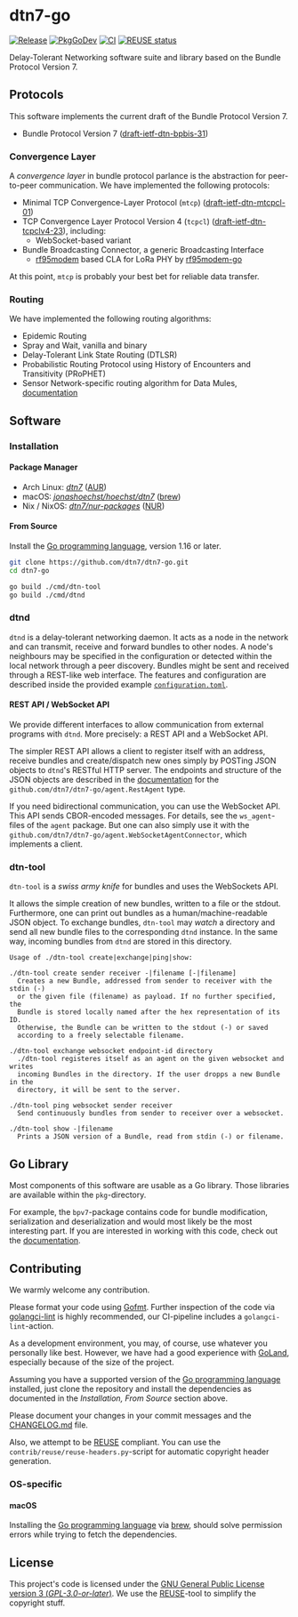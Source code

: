 <!--
SPDX-FileCopyrightText: 2019, 2020, 2021 Alvar Penning
SPDX-FileCopyrightText: 2020 Jonas Höchst
SPDX-FileCopyrightText: 2020 Matthias Axel Kröll
SPDX-FileCopyrightText: 2022 Markus Sommer

SPDX-License-Identifier: GPL-3.0-or-later
-->

# dtn7-go
[![Release](https://img.shields.io/github/v/tag/dtn7/dtn7-go?label=version)](https://github.com/dtn7/dtn7-go/releases)
[![PkgGoDev](https://pkg.go.dev/badge/github.com/dtn7/dtn7-go)](https://pkg.go.dev/github.com/dtn7/dtn7-go)
[![CI](https://github.com/dtn7/dtn7-go/workflows/CI/badge.svg)](https://github.com/dtn7/dtn7-go/actions)
[![REUSE status](https://api.reuse.software/badge/github.com/dtn7/dtn7-go)](https://api.reuse.software/info/github.com/dtn7/dtn7-go)

Delay-Tolerant Networking software suite and library based on the Bundle Protocol Version 7.


## Protocols
This software implements the current draft of the Bundle Protocol Version 7.

- Bundle Protocol Version 7 ([draft-ietf-dtn-bpbis-31][dtn-bpbis-31])

### Convergence Layer
A *convergence layer* in bundle protocol parlance is the abstraction for peer-to-peer communication.
We have implemented the following protocols:

- Minimal TCP Convergence-Layer Protocol (`mtcp`) ([draft-ietf-dtn-mtcpcl-01][dtn-mtcpcl-01])
- TCP Convergence Layer Protocol Version 4 (`tcpcl`) ([draft-ietf-dtn-tcpclv4-23][dtn-tcpcl-23]), including:
  - WebSocket-based variant
- Bundle Broadcasting Connector, a generic Broadcasting Interface
  - [rf95modem] based CLA for LoRa PHY by [rf95modem-go]

At this point, `mtcp` is probably your best bet for reliable data transfer.

### Routing
We have implemented the following routing algorithms:

- Epidemic Routing
- Spray and Wait, vanilla and binary
- Delay-Tolerant Link State Routing (DTLSR)
- Probabilistic Routing Protocol using History of Encounters and Transitivity (PRoPHET)
- Sensor Network-specific routing algorithm for Data Mules, [documentation][sensor-network-mule-documentation]


## Software
### Installation

#### Package Manager

- Arch Linux: [_dtn7_][aur-dtn7] ([AUR][arch-aur])
- macOS: [_jonashoechst/hoechst/dtn7_][brew-dtn7] ([brew][brew])
- Nix / NixOS: [_dtn7/nur-packages_][nur-dtn7] ([NUR][nixos-nur])


#### From Source

Install the [Go programming language][golang], version 1.16 or later.

```bash
git clone https://github.com/dtn7/dtn7-go.git
cd dtn7-go

go build ./cmd/dtn-tool
go build ./cmd/dtnd
```


### dtnd
`dtnd` is a delay-tolerant networking daemon.
It acts as a node in the network and can transmit, receive and forward bundles to other nodes.
A node's neighbours may be specified in the configuration or detected within the local network through a peer discovery.
Bundles might be sent and received through a REST-like web interface.
The features and configuration are described inside the provided example [`configuration.toml`][dtnd-configuration].

#### REST API / WebSocket API
We provide different interfaces to allow communication from external programs with `dtnd`.
More precisely: a REST API and a WebSocket API.

The simpler REST API allows a client to register itself with an address, receive bundles and create/dispatch new ones simply by POSTing JSON objects to `dtnd`'s RESTful HTTP server.
The endpoints and structure of the JSON objects are described in the [documentation][PkgGoDev] for the `github.com/dtn7/dtn7-go/agent.RestAgent` type.

If you need bidirectional communication, you can use the WebSocket API.
This API sends CBOR-encoded messages.
For details, see the `ws_agent`-files of the `agent` package.
But one can also simply use it with the `github.com/dtn7/dtn7-go/agent.WebSocketAgentConnector`, which implements a client.

### dtn-tool
`dtn-tool` is a _swiss army knife_ for bundles and uses the WebSockets API.

It allows the simple creation of new bundles, written to a file or the stdout.
Furthermore, one can print out bundles as a human/machine-readable JSON object.
To exchange bundles, `dtn-tool` may _watch_ a directory and send all new bundle files to the corresponding `dtnd` instance.
In the same way, incoming bundles from `dtnd` are stored in this directory.

```
Usage of ./dtn-tool create|exchange|ping|show:

./dtn-tool create sender receiver -|filename [-|filename]
  Creates a new Bundle, addressed from sender to receiver with the stdin (-)
  or the given file (filename) as payload. If no further specified, the
  Bundle is stored locally named after the hex representation of its ID.
  Otherwise, the Bundle can be written to the stdout (-) or saved
  according to a freely selectable filename.

./dtn-tool exchange websocket endpoint-id directory
  ./dtn-tool registeres itself as an agent on the given websocket and writes
  incoming Bundles in the directory. If the user dropps a new Bundle in the
  directory, it will be sent to the server.

./dtn-tool ping websocket sender receiver
  Send continuously bundles from sender to receiver over a websocket.

./dtn-tool show -|filename
  Prints a JSON version of a Bundle, read from stdin (-) or filename.
```


## Go Library
Most components of this software are usable as a Go library.
Those libraries are available within the `pkg`-directory.

For example, the `bpv7`-package contains code for bundle modification, serialization and deserialization and would most likely be the most interesting part.
If you are interested in working with this code, check out the [documentation][PkgGoDev].


## Contributing
We warmly welcome any contribution.

Please format your code using [Gofmt][gofmt].
Further inspection of the code via [golangci-lint][golangci-lint] is highly recommended, our CI-pipeline includes a `golangci-lint`-action.

As a development environment, you may, of course, use whatever you personally like best.
However, we have had a good experience with [GoLand][goland], especially because of the size of the project.

Assuming you have a supported version of the [Go programming language][golang] installed, just clone the repository and install the dependencies as documented in the _Installation, From Source_ section above.

Please document your changes in your commit messages and the [CHANGELOG.md][CHANGELOG.md] file.

Also, we attempt to be [REUSE][reuse] compliant.
You can use the `contrib/reuse/reuse-headers.py`-script for automatic copyright header generation.

### OS-specific
#### macOS
Installing the [Go programming language][golang] via [brew][brew], should solve permission errors while trying to fetch the dependencies.


## License

This project's code is licensed under the [GNU General Public License version 3 (_GPL-3.0-or-later_)][license-gpl3].
We use the [REUSE][reuse]-tool to simplify the copyright stuff.


[CHANGELOG.md]: CHANGELOG.md
[arch-aur]: https://wiki.archlinux.org/index.php/Arch_User_Repository
[aur-dtn7]: https://aur.archlinux.org/packages/dtn7/
[brew-dtn7]: https://github.com/jonashoechst/homebrew-hoechst/blob/master/dtn7.rb
[brew]: https://brew.sh
[dtn-bpbis-31]: https://tools.ietf.org/html/draft-ietf-dtn-bpbis-31
[dtn-mtcpcl-01]: https://tools.ietf.org/html/draft-ietf-dtn-mtcpcl-01
[dtn-tcpcl-23]: https://tools.ietf.org/html/draft-ietf-dtn-tcpclv4-23
[dtnd-configuration]: https://github.com/dtn7/dtn7-go/blob/master/cmd/dtnd/configuration.toml
[PkgGoDev]: https://pkg.go.dev/github.com/dtn7/dtn7-go
[gofmt]: https://blog.golang.org/gofmt
[goland]: https://www.jetbrains.com/go/
[golang]: https://golang.org/
[golangci-lint]: https://github.com/golangci/golangci-lint
[license-gpl3]: LICENSES/GPL-3.0-or-later.txt
[nixos-nur]: https://github.com/nix-community/NUR
[nur-dtn7]: https://github.com/dtn7/nur-packages
[reuse]: https://reuse.software/
[rf95modem-go]: https://github.com/dtn7/rf95modem-go
[rf95modem]: https://github.com/gh0st42/rf95modem
[sensor-network-mule-documentation]: https://godoc.org/github.com/dtn7/dtn7-go/core#SensorNetworkMuleRouting


<!-- vim: set ts=2 ft=markdown spell: -->
